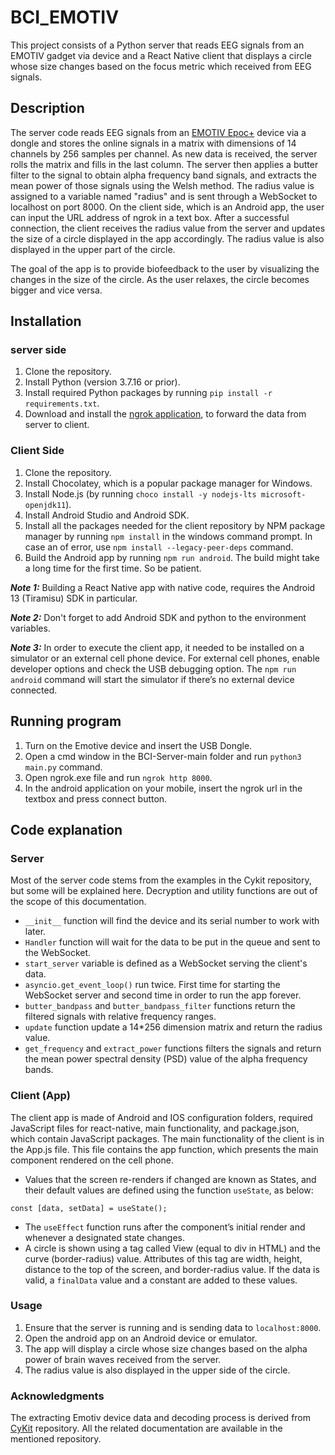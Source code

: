 # BCI_EMOTIV
This project consists of a Python server that reads EEG signals from an EMOTIV gadget via device and a React Native client that displays a circle whose size changes based on the focus metric which received from EEG signals.

## Description
The server code reads EEG signals from an [EMOTIV Epoc+](https://www.emotiv.com/epoc/) device via a dongle and stores the online signals in a matrix with dimensions of 14 channels by 256 samples per channel. As new data is received, the server rolls the matrix and fills in the last column.
The server then applies a butter filter to the signal to obtain alpha frequency band signals, and extracts the mean power of those signals using the Welsh method.
The radius value is assigned to a variable named "radius" and is sent through a WebSocket to localhost on port 8000.
On the client side, which is an Android app, the user can input the URL address of ngrok in a text box.
After a successful connection, the client receives the radius value from the server and updates the size of a circle displayed in the app accordingly.
The radius value is also displayed in the upper part of the circle.

The goal of the app is to provide biofeedback to the user by visualizing the changes in the size of the circle.
As the user relaxes, the circle becomes bigger and vice versa.


## Installation

### server side
1. Clone the repository.
2. Install Python (version 3.7.16 or prior).
3. Install required Python packages by running `pip install -r requirements.txt`.
4. Download and install the [ngrok application](https://ngrok.com/), to forward the data from server to client.

### Client Side

1. Clone the repository.
2. Install Chocolatey, which is a popular package manager for Windows.
3. Install Node.js (by running `choco install -y nodejs-lts microsoft-openjdk11`).
4. Install Android Studio and Android SDK.
5. Install all the packages needed for the client repository by NPM package manager by running `npm install` in the windows command prompt.
   In case an of error, use `npm install --legacy-peer-deps` command.
6. Build the Android app by running `npm run android`. The build might take a long time for the first time. So be patient.

***Note 1:*** Building a React Native app with native code, requires the Android 13 (Tiramisu) SDK in particular.

***Note 2:*** Don't forget to add Android SDK and python to the environment variables.

***Note 3:*** In order to execute the client app, it needed to be installed on a simulator or an external cell phone device.
For external cell phones, enable developer options and check the USB debugging option.
The `npm run android` command will start the simulator if there’s no external device connected.

## Running program

1. Turn on the Emotive device and insert the USB Dongle.
2. Open a cmd window in the BCI-Server-main folder and run `python3 main.py` command.
3. Open ngrok.exe file and run `ngrok http 8000`.
4. In the android application on your mobile, insert the ngrok url in the textbox and press connect button.

## Code explanation
### Server
Most of the server code stems from the examples in the Cykit repository, but some will be explained here. 
Decryption and utility functions are out of the scope of this documentation.
*	`__init__` function will find the device and its serial number to work with later.
* `Handler` function will wait for the data to be put in the queue and sent to the WebSocket. 
* `start_server` variable is defined as a WebSocket serving the client's data.
* `asyncio.get_event_loop()` run twice. 
First time for starting the WebSocket server and second time in order to run the app forever.
* `butter_bandpass` and `butter_bandpass_filter` functions return the filtered signals with relative frequency ranges.
* `update` function update a 14*256 dimension matrix and return the radius value.
* `get_frequency` and `extract_power` functions filters the signals and return the mean power spectral density (PSD) value of the alpha frequency bands.

### Client (App) 
The client app is made of Android and IOS configuration folders, required JavaScript files for react-native, main functionality, and package.json, which contain JavaScript packages. 
The main functionality of the client is in the App.js file.
This file contains the app function, which presents the main component rendered on the cell phone. 
*	Values that the screen re-renders if changed are known as States, and their default values are defined using the function `useState`, as below:
```
const [data, setData] = useState();
```
* The `useEffect` function runs after the component’s initial render and whenever a designated state changes.
*	A circle is shown using a tag called View (equal to div in HTML) and the curve (border-radius) value.
Attributes of this tag are width, height, distance to the top of the screen, and border-radius value.
If the data is valid, a `finalData` value and a constant are added to these values.

### Usage

1. Ensure that the server is running and is sending data to `localhost:8000`.
2. Open the android app on an Android device or emulator.
3. The app will display a circle whose size changes based on the alpha power of brain waves received from the server.
4. The radius value is also displayed in the upper side of the circle.

### Acknowledgments
The extracting Emotiv device data and decoding process is derived from [CyKit](https://github.com/CymatiCorp/CyKit) repository.
All the related documentation are available in the mentioned repository.

